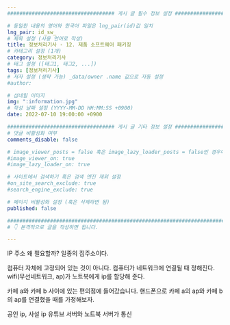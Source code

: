 ```yaml
---
################################### 게시 글 필수 정보 설정 ###################################

# 동일한 내용의 영어와 한국어 파일은 lng_pair(id)값 일치
lng_pair: id_sw_
# 제목 설정 (사용 언어로 작성)
title: 정보처리기사 - 12. 제품 소프트웨어 패키징
# 카테고리 설정 (1개)
category: 정보처리기사 
# 태그 설정 ([태그1, 태그2, ...])
tags: [정보처리기사] 
# 저자 설정 (생략 가능) _data/owner .name 값으로 자동 설정
#author: 

# 섬네일 이미지
img: ":information.jpg" 
# 작성 날짜 설정 (YYYY-MM-DD HH:MM:SS +0900)
date: 2022-07-10 19:00:00 +0900

################################### 게시 글 기타 정보 설정 ###################################
# 댓글 비활성화 여부
comments_disable: false

# image_viewer_posts = false 혹은 image_lazy_loader_posts = false인 경우에만 사용
#image_viewer_on: true
#image_lazy_loader_on: true

# 사이트에서 검색하기 혹은 검색 엔진 제외 설정 
#on_site_search_exclude: true
#search_engine_exclude: true

# 페이지 비활성화 설정 (혹은 삭제하면 됨)
published: false

##########################################################################################
# 👇 본격적으로 글을 작성하면 됩니다. 

---
```

<!-- outline-start -->

<!-- outline-end -->
IP 주소
왜 필요할까?
일종의 집주소이다.

컴퓨터 자체에 고정되어 있는 것이 아니다.
컴퓨터가 네트워크에 연결될 때 정해진다.
wifi(무선네트워크, ap)가 노트북에게 ip를 할당해 준다.

카페 a와 카페 b 사이에 있는 편의점에 들어갔습니다. 핸드폰으로 카페 a의 ap와 카페 b의 ap를 연결했을 때를 가정해보자.

공인 ip, 사설 ip
유튜브 서버와 노트북 서버가 통신

